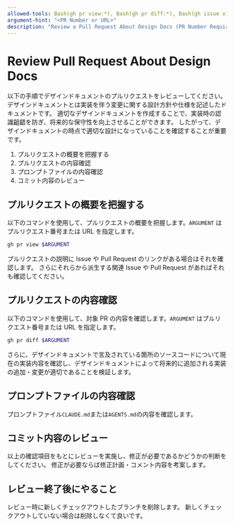 ```yaml
---
allowed-tools: Bash(gh pr view:*), Bash(gh pr diff:*), Bash(gh issue view:*), Bash(gh issue list:*), Bash(gh pr checkout:*), Read(CLAUDE.md), Read(AGENTS.md), Bash(make:*), Bash(mise:*), Bash(docker:*), Bash(ripgrep:*), Bash(git status:*), Bash(git diff:*), Bash(git log:*), Bash(git show:*), Bash(cat:*), Bash(ls:*), Bash(cd:*)
argument-hint: "<PR Number or URL>"
description: "Review a Pull Request About Design Docs (PR Number Required)"
---
```


# Review Pull Request About Design Docs

以下の手順でデザインドキュメントのプルリクエストをレビューしてください。
デザインドキュメントとは実装を伴う変更に関する設計方針や仕様を記述したドキュメントです。
適切なデザインドキュメントを作成することで、実装時の認識齟齬を防ぎ、将来的な保守性を向上させることができます。
したがって、デザインドキュメントの時点で適切な設計になっていることを確認することが重要です。

1. プルリクエストの概要を把握する
2. プルリクエストの内容確認
3. プロンプトファイルの内容確認
4. コミット内容のレビュー

## プルリクエストの概要を把握する

以下のコマンドを使用して、プルリクエストの概要を把握します。`ARGUMENT` はプルリクエスト番号または URL を指定します。

```bash
gh pr view $ARGUMENT
```

プルリクエストの説明に Issue や Pull Request のリンクがある場合はそれを確認します。
さらにそれらから派生する関連 Issue や Pull Request があればそれも確認してください。

## プルリクエストの内容確認

以下のコマンドを使用して、対象 PR の内容を確認します。`ARGUMENT` はプルリクエスト番号または URL を指定します。

```bash
gh pr diff $ARGUMENT
```

さらに、デザインドキュメントで言及されている箇所のソースコードについて現在の実装内容を確認し、デザインドキュメントによって将来的に追加される実装の追加・変更が適切であることを検証します。

## プロンプトファイルの内容確認

プロンプトファイル`CLAUDE.md`または`AGENTS.md`の内容を確認します。

## コミット内容のレビュー

以上の確認項目をもとにレビューを実施し、修正が必要であるかどうかの判断をしてください。
修正が必要ならば修正計画・コメント内容を考案します。

## レビュー終了後にやること

レビュー時に新しくチェックアウトしたブランチを削除します。
新しくチェックアウトしていない場合は削除しなくて良いです。
